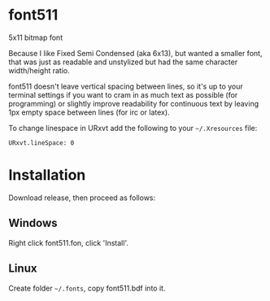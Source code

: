 # font511
5x11 bitmap font

Because I like Fixed Semi Condensed (aka 6x13), but wanted a smaller font, that was just as readable and unstylized but had the same character width/height ratio.

font511 doesn't leave vertical spacing between lines, so it's up to your terminal settings if you want to cram in as much text as possible (for programming) or slightly improve readability for continuous text by leaving 1px empty space between lines (for irc or latex).

To change linespace in URxvt add the following to your `~/.Xresources` file:

    URxvt.lineSpace: 0

# Installation

Download release, then proceed as follows:

## Windows

Right click font511.fon, click 'Install'.

## Linux

Create folder `~/.fonts`, copy font511.bdf into it. 
